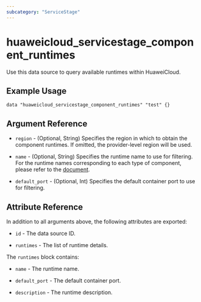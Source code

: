 ```yaml
---
subcategory: "ServiceStage"
---
```


# huaweicloud_servicestage_component_runtimes

Use this data source to query available runtimes within HuaweiCloud.

## Example Usage

```hcl
data "huaweicloud_servicestage_component_runtimes" "test" {}
```

## Argument Reference

* `region` - (Optional, String) Specifies the region in which to obtain the component runtimes.
  If omitted, the provider-level region will be used.

* `name` - (Optional, String) Specifies the runtime name to use for filtering.
  For the runtime names corresponding to each type of component, please refer to the [document](https://support.huaweicloud.com/intl/en-us/usermanual-servicestage/servicestage_user_0411.html).

* `default_port` - (Optional, Int) Specifies the default container port to use for filtering.

## Attribute Reference

In addition to all arguments above, the following attributes are exported:

* `id` - The data source ID.

* `runtimes` - The list of runtime details.

The `runtimes` block contains:

* `name` - The runtime name.

* `default_port` - The default container port.

* `description` - The runtime description.
